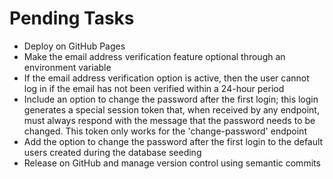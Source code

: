 # Pending Tasks

- Deploy on GitHub Pages
- Make the email address verification feature optional through an environment variable
- If the email address verification option is active, then the user cannot log in if the email has not been verified within a 24-hour period
- Include an option to change the password after the first login; this login generates a special session token that, when received by any endpoint, must always respond with the message that the password needs to be changed. This token only works for the 'change-password' endpoint
- Add the option to change the password after the first login to the default users created during the database seeding
- Release on GitHub and manage version control using semantic commits
